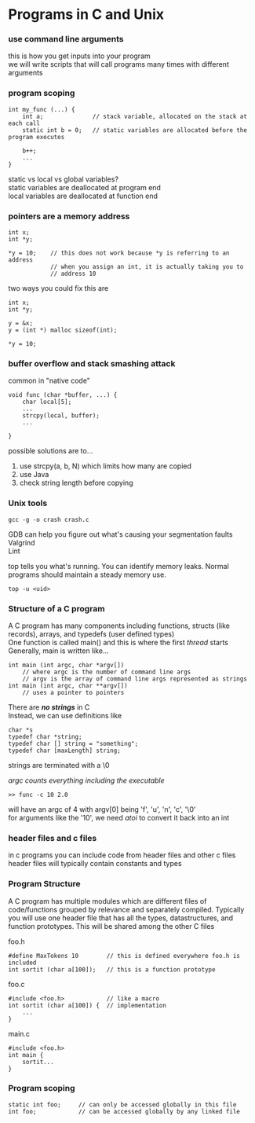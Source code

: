# Programs in C and Unix
### use command line arguments
this is how you get inputs into your program  
we will write scripts that will call programs many times with different arguments  

### program scoping
```
int my_func (...) {
	int a;				// stack variable, allocated on the stack at each call
	static int b = 0;	// static variables are allocated before the program executes
	
	b++;
	...
}
```
static vs local vs global variables?  
static variables are deallocated at program end  
local variables are deallocated at function end  

### pointers are a memory address
```
int x;
int *y;

*y = 10; 	// this does not work because *y is referring to an address
			// when you assign an int, it is actually taking you to 
			// address 10
```
two ways you could fix this are
```
int x;
int *y;

y = &x;
y = (int *) malloc sizeof(int);

*y = 10;
```

### buffer overflow and stack smashing attack
common in "native code"  
```
void func (char *buffer, ...) {
	char local[5];
	...
	strcpy(local, buffer);
	...
	
}
```
possible solutions are to...  
1. use strcpy(a, b, N) which limits how many are copied  
2. use Java  
3. check string length before copying  

### Unix tools
```
gcc -g -o crash crash.c
```
GDB can help you figure out what's causing your segmentation faults  
Valgrind  
Lint  

top tells you what's running. You can identify memory leaks. Normal programs should maintain a steady memory use.
```
top -u <uid>
```

### Structure of a C program
A C program has many components including functions, structs (like records), arrays, and typedefs (user defined types)  
One function is called main() and this is where the first *thread* starts  
Generally, main is written like...
```
int main (int argc, char *argv[])
	// where argc is the number of command line args
	// argv is the array of command line args represented as strings
int main (int argc, char **argv[]) 
	// uses a pointer to pointers
```
There are ***no strings*** in C  
Instead, we can use definitions like  
```
char *s
typedef char *string;
typedef char [] string = "something";
typedef char [maxLength] string;
```
strings are terminated with a \0

*argc counts everything including the executable*

```
>> func -c 10 2.0
```
will have an argc of 4 with argv[0] being 'f', 'u', 'n', 'c', '\0'  
for arguments like the '10', we need *atoi* to convert it back into an int

### header files and c files
in c programs you can include code from header files and other c files  
header files will typically contain constants and types  

### Program Structure
A C program has multiple modules which are different files of code/functions grouped by relevance and separately compiled. 
Typically you will use one header file that has all the types, datastructures, and function prototypes. This will be shared among the other C files
  
foo.h
```
#define MaxTokens 10		// this is defined everywhere foo.h is included
int sortit (char a[100]);	// this is a function prototype
```
foo.c
```
#include <foo.h>			// like a macro
int sortit (char a[100]) {	// implementation
	...
}
```
main.c
```
#include <foo.h>
int main {
	sortit...
}
```

### Program scoping
```
static int foo;		// can only be accessed globally in this file
int foo;			// can be accessed globally by any linked file
```

